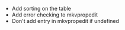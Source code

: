 * Add sorting on the table
* Add error checking to mkvpropedit
* Don't add entry in mkvpropedit if undefined